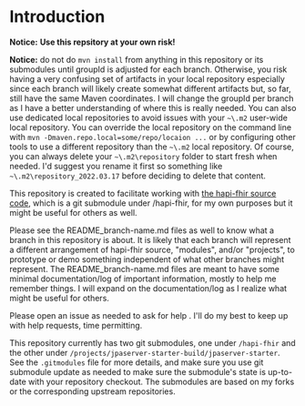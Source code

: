# Introduction

**Notice:** **Use this repsitory at your own risk!** 

**Notice:** do not do `mvn install` from anything in this repository or its submodules until groupId is adjusted for each branch. Otherwise, you risk having a very confusing set of artifacts in your local repository especially since each branch will likely create somewhat different artifacts but, so far, still have the same Maven coordinates. I will change the groupId per branch as I have a better understanding of where this is really needed. You can also use dedicated local repositories to avoid issues with your `~\.m2` user-wide local repository. You can override the local repository on the command line with `mvn -Dmaven.repo.local=some/repo/locaion ...` or by configuring other tools to use a different repository than the `~\.m2` local repository. Of course, you can always delete your `~\.m2\repository` folder to start fresh when needed. I'd suggest you rename it first so something like `~\.m2\repository_2022.03.17` before deciding to delete that content.



This repository is created to facilitate working with [the hapi-fhir source code](https://github.com/hapifhir/hapi-fhir), which is a git submodule under /hapi-fhir, for my own purposes but it might be useful for others as well.

Please see the README_branch-name.md files as well to know what a branch in this repository is about. It is likely that each branch will represent a different arrangement of hapi-fhir source, "modules", and/or "projects", to prototype or demo something independent of what other branches might represent. The README_branch-name.md files are meant to have some minimal documentation/log of important information, mostly to help me remember things. I will expand on the documentation/log as I realize what might be useful for others.

Please open an issue as needed to ask for help . I'll do my best to keep up with help requests, time permitting.

This repository currently has two git submodules, one under `/hapi-fhir` and the other under `/projects/jpaserver-starter-build/jpaserver-starter`. See the `.gitmodules` file for more details, and make sure you use git submodule update as needed to make sure the submodule's state is up-to-date with your repository checkout.  The submodules are based on my forks or the corresponding upstream repositories.


